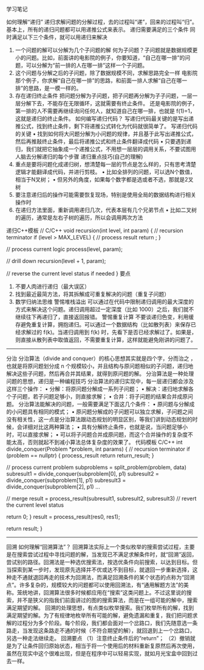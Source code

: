 学习笔记

如何理解“递归” 递归求解问题的分解过程，去的过程叫“递”，回来的过程叫“归”。基本上，所有的递归问题都可以用递推公式来表示。 递归需要满足的三个条件 同时满足以下三个条件，就可以用递归来解决

1. 一个问题的解可以分解为几个子问题的解 何为子问题？子问题就是数据规模更小的问题。比如，前面讲的电影院的例子，你要知道，“自己在哪一排”的问题，可以分解为“前一排的人在哪一排”这样一个子问题。
2. 这个问题与分解之后的子问题，除了数据规模不同，求解思路完全一样 电影院那个例子，你求解“自己在哪一排”的思路，和前面一排人求解“自己在哪一排”的思路，是一模一样的。
3. 存在递归终止条件 把问题分解为子问题，把子问题再分解为子子问题，一层一层分解下去，不能存在无限循环，这就需要有终止条件。 还是电影院的例子，第一排的人不需要再继续询问任何人，就知道自己在哪一排，也就是 f(1)=1，这就是递归的终止条件。 如何编写递归代码？ 写递归代码最关键的是写出递推公式，找到终止条件，剩下将递推公式转化为代码就很简单了。 写递归代码的关键 • 找到如何将大问题分解为小问题的规律，并且基于此写出递推公式，然后再推敲终止条件，最后将递推公式和终止条件翻译成代码 • 只要遇到递归，我们就把它抽象成一个递推公式，不用想一层层的调用关系，不要试图用人脑去分解递归的每个步骤 递归重点技巧(自己的理解)
4. 重点是要将问题化成递归树，想清楚每一层的节点是怎么样的，只有思考清楚逻辑才能翻译成代码，并进行剪枝。 • 比如全排列的问题，可以选N个数值，相当于N叉树； • 但另外的角度，如果每个数字都是选或者不选，那就是2叉树
5. 要注意递归后的操作可能需要恢复现场，特别是使用全局的数据结构进行相关操作时
6. 在递归方法里面，重新调用递归几次，代表本层有几个兄弟节点 • 比如二叉树的遍历，通常是左右子树的遍历，所以会调用两次方法

递归C++模板 // C/C++ void recursion(int level, int param) { // recursion terminator if (level > MAX_LEVEL) { // process result return ; }

// process current logic process(level, param);

// drill down recursion(level + 1, param);

// reverse the current level status if needed } 要点

1. 不要人肉进行递归（最大误区）
2. 找到最近最简方法，将其拆解成可重复解决的问题（重复子问题）
3. 数学归纳法思维 警惕堆栈溢出 可以通过在代码中限制递归调用的最大深度的方式来解决这个问题。递归调用超过一定深度（比如 1000）之后，我们就不继续往下再递归了，直接返回报错。 警惕重复计算 不要谈递归色变，利用缓存避免重复计算，拥抱递归。可以通过一个数据结构（比如散列表）来保存已经求解过的 f(k)。当递归调用到 f(k) 时，先看下是否已经求解过了。如果是，则直接从散列表中取值返回，不需要重复计算，这样就能避免刚讲的问题了。

------

分治 分治算法（divide and conquer）的核心思想其实就是四个字，分而治之 ，也就是将原问题划分成 n 个规模较小，并且结构与原问题相似的子问题，递归地解决这些子问题，然后再合并其结果，就得到原问题的解。 分治算法是一种处理问题的思想，递归是一种编程技巧 分治算法的递归实现中，每一层递归都会涉及这样三个操作： • 分解：将原问题分解成一系列子问题； • 解决：递归地求解各个子问题，若子问题足够小，则直接求解； • 合并：将子问题的结果合并成原问题。 分治算法能解决的问题，一般需要满足下面这几个条件： • 原问题与分解成的小问题具有相同的模式； • 原问题分解成的子问题可以独立求解，子问题之间没有相关性，这一点是分治算法跟动态规划的明显区别，等我们讲到动态规划的时候，会详细对比这两种算法； • 具有分解终止条件，也就是说，当问题足够小时，可以直接求解； • 可以将子问题合并成原问题，而这个合并操作的复杂度不能太高，否则就起不到减小算法总体复杂度的效果了。 代码模板 C/C++ int divide_conquer(Problem *problem, int params) { // recursion terminator if (problem == nullptr) { process_result return return_result; }

// process current problem subproblems = split_problem(problem, data) subresult1 = divide_conquer(subproblem[0], p1) subresult2 = divide_conquer(subproblem[1], p1) subresult3 = divide_conquer(subproblem[2], p1) ...

// merge result = process_result(subresult1, subresult2, subresult3) // revert the current level status

return 0; } result = process_result(res0, res1);

return result; }

------

回溯 如何理解“回溯算法”？ 回溯算法实际上一个类似枚举的搜索尝试过程，主要是在搜索尝试过程中寻找问题的解，当发现已不满足求解条件时，就“回溯”返回，尝试别的路径。回溯法是一种选优搜索法，按选优条件向前搜索，以达到目标。但当探索到某一步时，发现原先选择并不优或达不到目标，就退回一步重新选择，这种走不通就退回再走的技术为回溯法，而满足回溯条件的某个状态的点称为“回溯点”。许多复杂的，规模较大的问题都可以使用回溯法，有“通用解题方法”的美称。笼统地讲，回溯算法很多时候都应用在“搜索”这类问题上。不过这里说的搜索，并不是狭义的指我们前面讲过的图的搜索算法，而是在一组可能的解中，搜索满足期望的解。 回溯的处理思想，有点类似枚举搜索。我们枚举所有的解，找到满足期望的解。为了有规律地枚举所有可能的解，避免遗漏和重复，我们把问题求解的过程分为多个阶段。每个阶段，我们都会面对一个岔路口，我们先随意选一条路走，当发现这条路走不通的时候（不符合期望的解），就回退到上一个岔路口，另选一种走法继续走。 回溯要点 （1）注意终止条件后的“return”； （2）撤销就是为了让条件回归原始状态，相当于将一个使用后的材料重新复原然后再次使用，虽然在现实中这个很难出现，但是在程序中可以轻易实现，就如月光宝盒中回到过去一样。